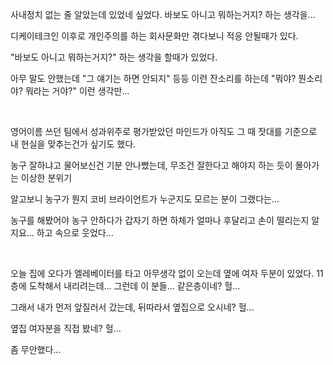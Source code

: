 사내정치 없는 줄 알았는데 있었네 싶었다. 바보도 아니고 뭐하는거지? 하는 생각을...<br/>

디케이테크인 이후로 개인주의를 하는 회사문화만 겪다보니 적응 안될때가 있다.<br/>

"바보도 아니고 뭐하는거지?" 하는 생각을 할때가 있었다.<br/>

아무 말도 안했는데 "그 얘기는 하면 안되지" 등등 이런 잔소리를 하는데 "뭐야? 뭔소리야? 뭐라는 거야?" 이런 생각만...<br/>

<br/>



영어이름 쓰던 팀에서 성과위주로 평가받았던 마인드가 아직도 그 때 잣대를 기준으로 내 현실을 맞추는건가 싶기도 했다.<br/>

농구 잘하냐고 물어보신건 기분 안나빴는데, 무조건 잘한다고 해야지 하는 듯이 몰아가는 이상한 분위기<br/>

알고보니 농구가 뭔지 코비 브라이언트가 누군지도 모르는 분이 그랬다는...<br/>

농구를 해봤어야 농구 안하다가 갑자기 하면 하체가 얼마나 후달리고 손이 떨리는지 알지요... 하고 속으로 웃었다...<br/>

<br/>



오늘 집에 오다가 엘레베이터를 타고 아무생각 없이 오는데 옆에 여자 두분이 있었다. 11층에 도착해서 내리려는데... 그런데 이 분들... 같은층이네? 헐...<br/>

그래서 내가 먼저 앞질러서 갔는데, 뒤따라서 옆집으로 오시네? 헐...<br/>

옆집 여자분을 직접 봤네? 헐...<br/>

좀 무안했다...<br/>

<br/>



